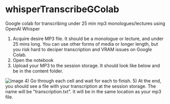 # whisperTranscribeGColab
Google colab for transcribing under 25 min mp3 monologues/lectures using OpenAI Whisper

1) Acquire desire MP3 file. It should be a monologue or lecture, and under 25 mins long. You can use other forms of media or longer length, but you risk hard to deciper transcription and VRAM issues on Google Colab.
2) Open the notebook
3) Upload your MP3 to the session storage. It should look like below and be in the content folder.

![image](https://github.com/chrisnnchris/whisperTranscribeGColab/assets/22015918/4f5d9408-2805-493d-9477-4e64882f4116)
4) Go through each cell and wait for each to finish.
5) At the end, you should see a file with your transcription at the session storage. The name will be "transcription.txt". It will be in the same location as your mp3 file.

